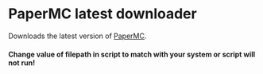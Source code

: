 # PaperMC latest downloader
Downloads the latest version of [PaperMC](https://papermc.io/downloads).  
#### Change value of filepath in script to match with your system or script will not run!
